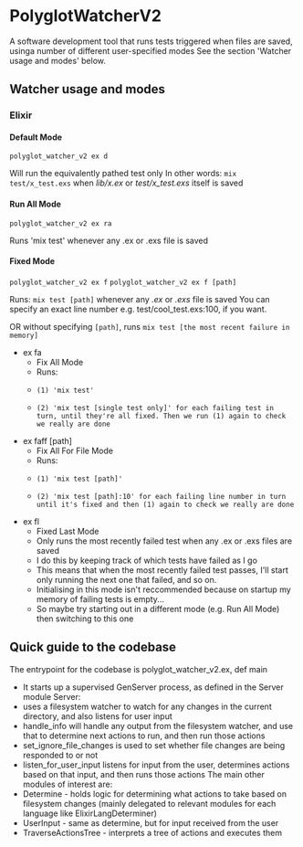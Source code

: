 # PolyglotWatcherV2

A software development tool that runs tests triggered when files are saved, usinga number of different user-specified modes
See the section 'Watcher usage and modes' below.

## Watcher usage and modes

### Elixir
#### Default Mode
`polyglot_watcher_v2 ex d`

Will run the equivalently pathed test only
In other words:
`mix test/x_test.exs` when *lib/x.ex* or *test/x_test.exs* itself is saved


#### Run All Mode
`polyglot_watcher_v2 ex ra`

Runs 'mix test' whenever any .ex or .exs file is saved


#### Fixed Mode
`polyglot_watcher_v2 ex f`
`polyglot_watcher_v2 ex f [path]`

Runs:
`mix test [path]` whenever any *.ex* or *.exs* file is saved
You can specify an exact line number e.g. test/cool_test.exs:100, if you want.

OR without specifying `[path]`, runs `mix test [the most recent failure in memory]`

* ex fa
  *   Fix All Mode
  *   Runs:
    *     (1) 'mix test'
    *     (2) 'mix test [single test only]' for each failing test in turn, until they're all fixed. Then we run (1) again to check we really are done
* ex faff [path]
  *   Fix All For File Mode
  *   Runs:
    *     (1) 'mix test [path]'
    *     (2) 'mix test [path]:10' for each failing line number in turn until it's fixed and then (1) again to check we really are done
* ex fl
  *   Fixed Last Mode
  *   Only runs the most recently failed test when any .ex or .exs files are saved
  *   I do this by keeping track of which tests have failed as I go
  *   This means that when the most recently failed test passes, I'll start only running the next one that failed, and so on.
  *   Initialising in this mode isn't reccommended because on startup my memory of failing tests is empty...
  *   So maybe try starting out in a different mode (e.g. Run All Mode) then switching to this one

## Quick guide to the codebase

 The entrypoint for the codebase is polyglot_watcher_v2.ex, def main
 * It starts up a supervised GenServer process, as defined in the Server module
 Server:
 * uses a filesystem watcher to watch for any changes in the current directory, and also listens for
 user input
 * handle_info will handle any output from the filesystem watcher, and use that to determine next actions
 to run, and then run those actions
 * set_ignore_file_changes is used to set whether file changes are being responded to or not
 * listen_for_user_input listens for input from the user, determines actions based on that input, and then
 runs those actions
 The main other modules of interest are:
 * Determine - holds logic for determining what actions to take based on filesystem changes (mainly
 delegated to relevant modules for each language like ElixirLangDeterminer)
 * UserInput - same as determine, but for input received from the user
 * TraverseActionsTree - interprets a tree of actions and executes them
